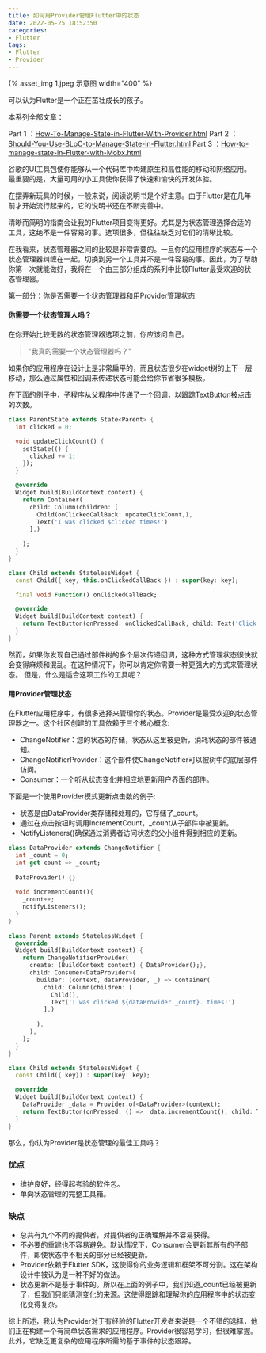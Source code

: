 ```yaml
---
title: 如何用Provider管理Flutter中的状态
date: 2022-05-25 18:52:50
categories:
- Flutter
tags:
- Flutter
- Provider
---
```


{% asset_img 1.jpeg 示意图 width="400" %}

可以认为Flutter是一个正在茁壮成长的孩子。

<!--more-->

本系列全部文章：

Part 1 ：[How-To-Manage-State-in-Flutter-With-Provider.html](https://pangz.fun/How-To-Manage-State-in-Flutter-With-Provider.html)
Part 2 ：[Should-You-Use-BLoC-to-Manage-State-in-Flutter.html](https://pangz.fun/Should-You-Use-BLoC-to-Manage-State-in-Flutter.html)
Part 3 ：[How-to-manage-state-in-Flutter-with-Mobx.html](https://pangz.fun/How-to-manage-state-in-Flutter-with-Mobx.html)

谷歌的UI工具包使你能够从一个代码库中构建原生和高性能的移动和网络应用。
最重要的是，大量可用的小工具使你获得了快速和愉快的开发体验。

在摆弄新玩具的时候，一般来说，阅读说明书是个好主意。由于Flutter是在几年前才开始流行起来的，它的说明书还在不断完善中。

清晰而简明的指南会让我的Flutter项目变得更好。尤其是为状态管理选择合适的工具，这绝不是一件容易的事。选项很多，但往往缺乏对它们的清晰比较。

在我看来，状态管理器之间的比较是非常需要的。一旦你的应用程序的状态与一个状态管理器纠缠在一起，切换到另一个工具并不是一件容易的事。因此，为了帮助你第一次就能做好，我将在一个由三部分组成的系列中比较Flutter最受欢迎的状态管理器。

第一部分：你是否需要一个状态管理器和用Provider管理状态

#### 你需要一个状态管理人吗？
在你开始比较无数的状态管理器选项之前，你应该问自己。

> "我真的需要一个状态管理器吗？"

如果你的应用程序在设计上是非常扁平的，而且状态很少在widget树的上下一层移动，那么通过属性和回调来传递状态可能会给你节省很多模板。

在下面的例子中，子程序从父程序中传递了一个回调，以跟踪TextButton被点击的次数。

```dart
class ParentState extends State<Parent> {
  int clicked = 0;

  void updateClickCount() {
    setState(() {
      clicked += 1;
    });
  }

  @override
  Widget build(BuildContext context) {
    return Container(
      child: Column(children: [
        Child(onClickedCallBack: updateClickCount,),
        Text('I was clicked $clicked times!')
      ],)
      
    );
  }
}

class Child extends StatelessWidget {
  const Child({ key, this.onClickedCallBack }) : super(key: key);

  final void Function() onClickedCallBack;

  @override
  Widget build(BuildContext context) {
    return TextButton(onPressed: onClickedCallBack, child: Text('Click me!'))
  }
}
```

然而，如果你发现自己通过部件树的多个层次传递回调，这种方式管理状态很快就会变得麻烦和混乱。在这种情况下，你可以肯定你需要一种更强大的方式来管理状态。
但是，什么是适合这项工作的工具呢？

#### 用Provider管理状态

在Flutter应用程序中，有很多选择来管理你的状态。Provider是最受欢迎的状态管理器之一。这个社区创建的工具依赖于三个核心概念:

 * ChangeNotifier：您的状态的存储，状态从这里被更新，消耗状态的部件被通知。
 * ChangeNotifierProvider：这个部件使ChangeNotifier可以被树中的底层部件访问。
 * Consumer：一个听从状态变化并相应地更新用户界面的部件。

下面是一个使用Provider模式更新点击数的例子:

 * 状态是由DataProvider类存储和处理的，它存储了_count。
 * 通过在点击按钮时调用IncrementCount，_count从子部件中被更新。
 * NotifyListeners()确保通过消费者访问状态的父小组件得到相应的更新。

```dart
class DataProvider extends ChangeNotifier {
  int _count = 0;
  int get count => _count;
 
  DataProvider() {}
 
  void incrementCount(){
    _count++;
    notifyListeners();
  }
}

class Parent extends StatelessWidget {
  @override
  Widget build(BuildContext context) {
    return ChangeNotifierProvider(
      create: (BuildContext context) { DataProvider();},
      child: Consumer<DataProvider>(
        builder: (context, dataProvider, _) => Container(
          child: Column(children: [
            Child(),
            Text('I was clicked ${dataProvider._count}. times!')
          ],)
          
        ),
      ),
    );
  }
}

class Child extends StatelessWidget {
  const Child({ key}) : super(key: key);

  @override
  Widget build(BuildContext context) {
    DataProvider _data = Provider.of<DataProvider>(context);
    return TextButton(onPressed: () => _data.incrementCount(), child: Text('Click me!'))
  }
}
```

那么，你认为Provider是状态管理的最佳工具吗？

### 优点

 * 维护良好，经得起考验的软件包。
 * 单向状态管理的完整工具箱。

### 缺点
 * 总共有九个不同的提供者，对提供者的正确理解并不容易获得。
 * 不必要的重建也不容易避免。默认情况下，Consumer会更新其所有的子部件，即使状态中不相关的部分已经被更新。
 * Provider依赖于Flutter SDK，这使得你的业务逻辑和框架不可分割。这在架构设计中被认为是一种不好的做法。
 * 状态更新不是基于事件的。所以在上面的例子中，我们知道_count已经被更新了，但我们只能猜测变化的来源。这使得跟踪和理解你的应用程序中的状态变化变得复杂。

综上所述，我认为Provider对于有经验的Flutter开发者来说是一个不错的选择，他们正在构建一个有简单状态需求的应用程序。Provider很容易学习，但很难掌握。
此外，它缺乏更复杂的应用程序所需的基于事件的状态跟踪。

<!-- https://betterprogramming.pub/how-to-manage-state-in-flutter-with-provider-661ff322dd22 -->